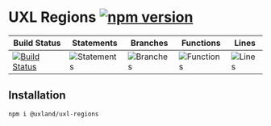 # UXL Regions [![npm version](https://badge.fury.io/js/%40uxland%2Fuxl-regions.svg)](https://badge.fury.io/js/%40uxland%2Fuxl-regions)

| Build Status                                                                                                      | Statements                                    | Branches                                  | Functions                                   | Lines                               |
| ----------------------------------------------------------------------------------------------------------------- | --------------------------------------------- | ----------------------------------------- | ------------------------------------------- | ----------------------------------- |
| [![Build Status](https://api.travis-ci.org/uxland/uxl-regions.svg)](https://api.travis-ci.org/uxland/uxl-regions) | ![Statements](https://img.shields.io/badge/Coverage-81.91%25-yellow.svg 'Make me better!') | ![Branches](https://img.shields.io/badge/Coverage-73.29%25-red.svg 'Make me better!') | ![Functions](https://img.shields.io/badge/Coverage-66.39%25-red.svg 'Make me better!') | ![Lines](https://img.shields.io/badge/Coverage-83.81%25-yellow.svg 'Make me better!') |

## Installation

`npm i @uxland/uxl-regions`
